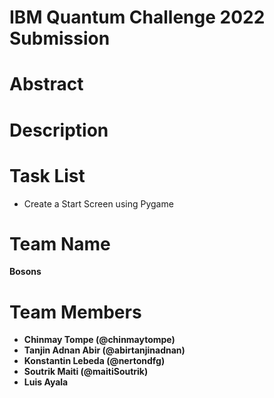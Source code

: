 # IBM Quantum Challenge 2022 Submission

# Abstract

# Description


# Task List
* Create a Start Screen using Pygame

# Team Name
<b>Bosons


# Team Members 
* Chinmay Tompe (@chinmaytompe)
* Tanjin Adnan Abir (@abirtanjinadnan)
* Konstantin Lebeda (@nertondfg)
* Soutrik Maiti (@maitiSoutrik)
* Luis Ayala


